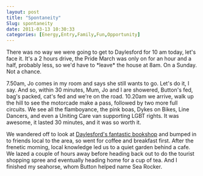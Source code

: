```yaml
---
layout: post
title: "Spontaneity"
Slug: spontaneity
date: 2011-03-13 10:30:33
categories: [Energy,Entry,Family,Fun,Opportunity]
---
```

There was no way we were going to get to Daylesford for 10 am today, let's face it. It's a 2 hours drive, the Pride March was only on for an hour and a half, probably less, so we'd have to \*leave\* the house at 8am. On a Sunday. Not a chance.

7.50am, Jo comes in my room and says she still wants to go. Let's do it, I say. And so, within 30 minutes, Mum, Jo and I are showered, Button's fed, bag's packed, cat's fed and we're on the road. 10.20am we arrive, walk up the hill to see the motorcade make a pass, followed by two more full circuits. We see all the flamboyance, the pink boas, Dykes on Bikes, Line Dancers, and even a Uniting Care van supporting LGBT rights. It was awesome, it lasted 30 minutes, and it was so worth it.

We wandered off to look at [Daylesford's fantastic bookshop](http://www.paradisebooks.com.au/index.html) and bumped in to friends local to the area, so went for coffee and breakfast first. After the frenetic morning, local knowledge led us to a quiet garden behind a cafe. We lazed a couple of hours away before heading back out to do the tourist shopping spree and eventually heading home for a cup of tea. And I finished my seahorse, whom Button helped name Sea Rocker.
